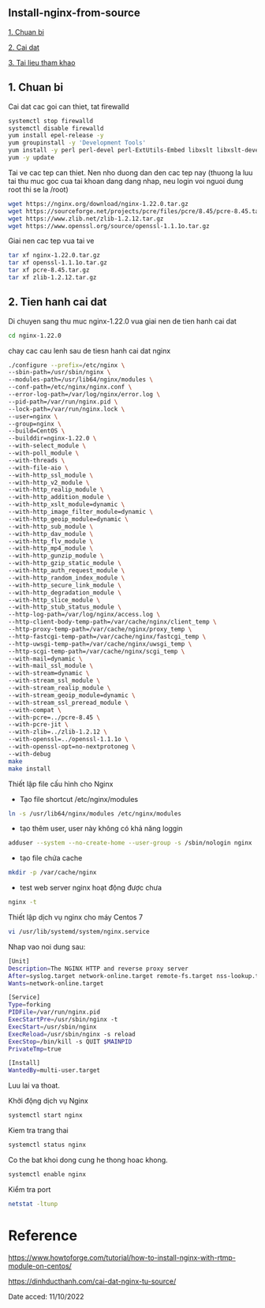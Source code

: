 
## <a name="" >Install-nginx-from-source</a>
[1. Chuan bi](#1)

[2. Cai dat](#2)

[3. Tai lieu tham khao](#IV)
## <a name="1" >1. Chuan bi</a>

Cai dat cac goi can thiet, tat firewalld

```sh
systemctl stop firewalld
systemctl disable firewalld
yum install epel-release -y
yum groupinstall -y 'Development Tools'
yum install -y perl perl-devel perl-ExtUtils-Embed libxslt libxslt-devel libxml2 libxml2-devel gd gd-devel GeoIP GeoIP-devel pcre-devel wget
yum -y update
```

Tai ve cac tep can thiet. Nen nho duong dan den cac tep nay (thuong la luu tai thu muc goc cua tai khoan dang dang nhap, neu login voi nguoi dung root thi se la /root)

```sh
wget https://nginx.org/download/nginx-1.22.0.tar.gz
wget https://sourceforge.net/projects/pcre/files/pcre/8.45/pcre-8.45.tar.gz
wget https://www.zlib.net/zlib-1.2.12.tar.gz
wget https://www.openssl.org/source/openssl-1.1.1o.tar.gz
```

Giai nen cac tep vua tai ve

```sh
tar xf nginx-1.22.0.tar.gz
tar xf openssl-1.1.1o.tar.gz
tar xf pcre-8.45.tar.gz
tar xf zlib-1.2.12.tar.gz
```


## <a name="2" >2. Tien hanh cai dat</a>

Di chuyen sang thu muc nginx-1.22.0 vua giai nen de tien hanh cai dat

```sh
cd nginx-1.22.0
```

chay cac cau lenh sau de tiesn hanh cai dat nginx 

```sh
./configure --prefix=/etc/nginx \
--sbin-path=/usr/sbin/nginx \
--modules-path=/usr/lib64/nginx/modules \
--conf-path=/etc/nginx/nginx.conf \
--error-log-path=/var/log/nginx/error.log \
--pid-path=/var/run/nginx.pid \
--lock-path=/var/run/nginx.lock \
--user=nginx \
--group=nginx \
--build=CentOS \
--builddir=nginx-1.22.0 \
--with-select_module \
--with-poll_module \
--with-threads \
--with-file-aio \
--with-http_ssl_module \
--with-http_v2_module \
--with-http_realip_module \
--with-http_addition_module \
--with-http_xslt_module=dynamic \
--with-http_image_filter_module=dynamic \
--with-http_geoip_module=dynamic \
--with-http_sub_module \
--with-http_dav_module \
--with-http_flv_module \
--with-http_mp4_module \
--with-http_gunzip_module \
--with-http_gzip_static_module \
--with-http_auth_request_module \
--with-http_random_index_module \
--with-http_secure_link_module \
--with-http_degradation_module \
--with-http_slice_module \
--with-http_stub_status_module \
--http-log-path=/var/log/nginx/access.log \
--http-client-body-temp-path=/var/cache/nginx/client_temp \
--http-proxy-temp-path=/var/cache/nginx/proxy_temp \
--http-fastcgi-temp-path=/var/cache/nginx/fastcgi_temp \
--http-uwsgi-temp-path=/var/cache/nginx/uwsgi_temp \
--http-scgi-temp-path=/var/cache/nginx/scgi_temp \
--with-mail=dynamic \
--with-mail_ssl_module \
--with-stream=dynamic \
--with-stream_ssl_module \
--with-stream_realip_module \
--with-stream_geoip_module=dynamic \
--with-stream_ssl_preread_module \
--with-compat \
--with-pcre=../pcre-8.45 \
--with-pcre-jit \
--with-zlib=../zlib-1.2.12 \
--with-openssl=../openssl-1.1.1o \
--with-openssl-opt=no-nextprotoneg \
--with-debug
make
make install
```

Thiết lập file cấu hình cho Nginx


- Tạo file shortcut /etc/nginx/modules

```sh
ln -s /usr/lib64/nginx/modules /etc/nginx/modules
```

- tạo thêm user, user này không có khả năng loggin

```sh
adduser --system --no-create-home --user-group -s /sbin/nologin nginx
```

- tạo file chứa cache

```sh
mkdir -p /var/cache/nginx
```

- test web server nginx hoạt động được chưa

```sh
nginx -t
```

Thiết lập dịch vụ nginx cho máy Centos 7

```sh
vi /usr/lib/systemd/system/nginx.service
```

Nhap vao noi dung sau:

```sh
[Unit]
Description=The NGINX HTTP and reverse proxy server
After=syslog.target network-online.target remote-fs.target nss-lookup.target
Wants=network-online.target

[Service]
Type=forking
PIDFile=/var/run/nginx.pid
ExecStartPre=/usr/sbin/nginx -t
ExecStart=/usr/sbin/nginx
ExecReload=/usr/sbin/nginx -s reload
ExecStop=/bin/kill -s QUIT $MAINPID
PrivateTmp=true

[Install]
WantedBy=multi-user.target
```

Luu lai va thoat.

Khởi động dịch vụ Nginx

```sh
systemctl start nginx
```

Kiem tra trang thai

```sh
systemctl status nginx
```

Co the bat khoi dong cung he thong hoac khong.

```sh
systemctl enable nginx
```

Kiểm tra port

```sh
netstat -ltunp
```

# <a name="IV" >Reference</a>

https://www.howtoforge.com/tutorial/how-to-install-nginx-with-rtmp-module-on-centos/

https://dinhducthanh.com/cai-dat-nginx-tu-source/

Date acced: 11/10/2022


